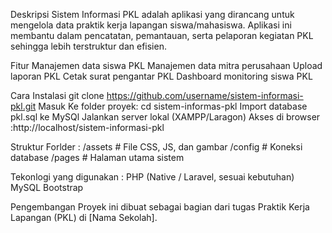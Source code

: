 Deskripsi
Sistem Informasi PKL adalah aplikasi yang dirancang untuk mengelola data praktik kerja lapangan siswa/mahasiswa. Aplikasi ini membantu dalam pencatatan, pemantauan, serta pelaporan kegiatan PKL sehingga lebih terstruktur dan efisien.

Fitur 
Manajemen data siswa PKL
Manajemen data mitra perusahaan
Upload laporan PKL
Cetak surat pengantar PKL
Dashboard monitoring siswa PKL

Cara Instalasi
git clone https://github.com/username/sistem-informasi-pkl.git
Masuk Ke folder proyek:
cd sistem-informas-pkl
Import database pkl.sql ke MySQl
Jalankan server lokal (XAMPP/Laragon)
Akses di browser :http://localhost/sistem-informasi-pkl

Struktur Forlder : 
/assets       # File CSS, JS, dan gambar
/config       # Koneksi database
/pages        # Halaman utama sistem

Tekonlogi yang digunakan : 
PHP (Native / Laravel, sesuai kebutuhan)
MySQL
Bootstrap

Pengembangan 
Proyek ini dibuat sebagai bagian dari tugas Praktik Kerja Lapangan (PKL) di [Nama Sekolah].
